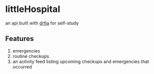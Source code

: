 # littleHospital

an api built with [drfja](https://github.com/django-json-api/django-rest-framework-json-api)
for self-study

## Features
1. emergencies
1. routine checkups
1. an activity feed listing upcoming checkups and emergencies that occurred
